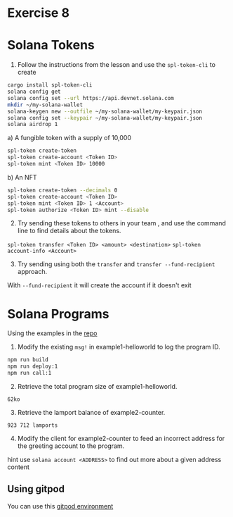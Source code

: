 # Exercise 8

# Solana Tokens

1. Follow the instructions from the lesson and use the `spl-token-cli` to create

```sh
cargo install spl-token-cli
solana config get
solana config set --url https://api.devnet.solana.com
mkdir ~/my-solana-wallet
solana-keygen new --outfile ~/my-solana-wallet/my-keypair.json
solana config set --keypair ~/my-solana-wallet/my-keypair.json
solana airdrop 1
```

a) A fungible token with a supply of 10,000

```sh
spl-token create-token
spl-token create-account <Token ID>
spl-token mint <Token ID> 10000
```

b) An NFT

```sh
spl-token create-token --decimals 0
spl-token create-account <Token ID>
spl-token mint <Token ID> 1 <Account>
spl-token authorize <Token ID> mint --disable
```

2. Try sending these tokens to others in your team , and use the command line to find details about the tokens.

`spl-token transfer <Token ID> <amount> <destination>`
`spl-token account-info <Account>`

3. Try sending using both the `transfer` and `transfer --fund-recipient` approach.

With `--fund-recipient` it will create the account if it doesn't exit

# Solana Programs

Using the examples in the [repo](https://github.com/ExtropyIO/SolanaBootcamp/tree/main/examples_baremetal)

1. Modify the existing `msg!` in example1-helloworld to log the program ID.

```sh
npm run build
npm run deploy:1
npm run call:1
```

2. Retrieve the total program size of example1-helloworld.

`62ko`

3. Retrieve the lamport balance of example2-counter.

`923 712 lamports`

4. Modify the client for example2-counter to feed an incorrect address for the greeting account to the program.

hint use `solana account <ADDRESS>` to find out more about a given address content

## Using gitpod

You can use this [gitpod environment](https://gitpod.io/#https://github.com/ExtropyIO/SolanaBootcamp)

